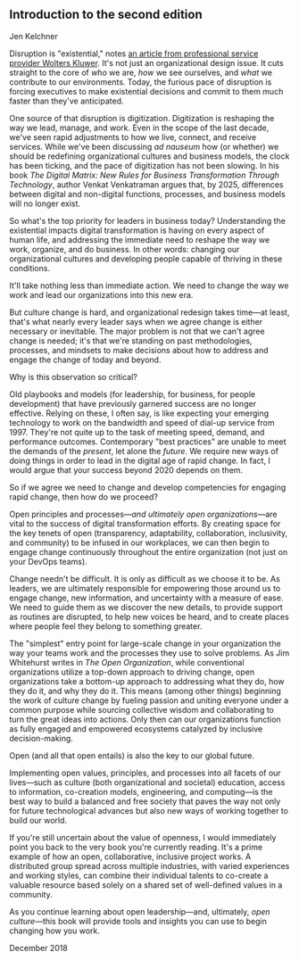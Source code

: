 ## Introduction to the second edition
Jen Kelchner

Disruption is "existential," notes [an article from professional service provider Wolters Kluwer](https://wolterskluwer.com/company/newsroom/news/2018/10/lessons-in-leading-digital-disruption.html). It's not just an organizational design issue. It cuts straight to the core of *who* we are, *how* we see ourselves, and *what* we contribute to our environments. Today, the furious pace of disruption is forcing executives to make existential decisions and commit to them much faster than they've anticipated.

One source of that disruption is digitization. Digitization is reshaping the way we lead, manage, and work. Even in the scope of the last decade, we've seen rapid adjustments to how we live, connect, and receive services. While we've been discussing *ad nauseum* how (or whether) we should be redefining organizational cultures and business models, the clock has been ticking, and the pace of digitization has not been slowing. In his book *The Digital Matrix: New Rules for Business Transformation Through Technology*, author Venkat Venkatraman argues that, by 2025, differences between digital and non-digital functions, processes, and business models will no longer exist.

So what's the top priority for leaders in business today? Understanding the existential impacts digital transformation is having on every aspect of human life, and addressing the immediate need to reshape the way we work, organize, and do business. In other words: changing our organizational cultures and developing people capable of thriving in these conditions.

It'll take nothing less than immediate action. We need to change the way we work and lead our organizations into this new era.

But culture change is hard, and organizational redesign takes time—at least, that's what nearly every leader says when we agree change is either necessary or inevitable. The major problem is not that we can't agree change is needed; it's that we're standing on past methodologies, processes, and mindsets to make decisions about how to address and engage the change of today and beyond.

Why is this observation so critical?

Old playbooks and models (for leadership, for business, for people development) that have previously garnered success are no longer effective. Relying on these, I often say, is like expecting your emerging technology to work on the bandwidth and speed of dial-up service from 1997. They're not quite up to the task of meeting speed, demand, and performance outcomes. Contemporary "best practices" are unable to meet the demands of the *present*, let alone the *future*. We require new ways of doing things in order to lead in the digital age of rapid change. In fact, I would argue that your success beyond 2020 depends on them.

So if we agree we need to change and develop competencies for engaging rapid change, then how do we proceed?

Open principles and processes—*and ultimately open organizations*—are vital to the success of digital transformation efforts. By creating space for the key tenets of open (transparency, adaptability, collaboration, inclusivity, and community) to be infused in our workplaces, we can then begin to engage change continuously throughout the entire organization (not just on your DevOps teams).

Change needn't be difficult. It is only as difficult as we choose it to be. As leaders, we are ultimately responsible for empowering those around us to engage change, new information, and uncertainty with a measure of ease. We need to guide them as we discover the new details, to provide support as routines are disrupted, to help new voices be heard, and to create places where people feel they belong to something greater.

The "simplest" entry point for large-scale change in your organization the way your teams work and the processes they use to solve problems. As Jim Whitehurst writes in *The Open Organization*, while conventional organizations utilize a top-down approach to driving change, open organizations take a bottom-up approach to addressing what they do, how they do it, and why they do it. This means (among other things) beginning the work of culture change by fueling passion and uniting everyone under a common purpose while sourcing collective wisdom and collaborating to turn the great ideas into actions. Only then can our organizations function as fully engaged and empowered ecosystems catalyzed by inclusive decision-making.

Open (and all that open entails) is also the key to our global future.

Implementing open values, principles, and processes into all facets of our lives—such as culture (both organizational and societal) education, access to information, co-creation models, engineering, and computing—is the best way to build a balanced and free society that paves the way not only for future technological advances but also new ways of working together to build our world.

If you're still uncertain about the value of openness, I would immediately point you back to the very book you're currently reading. It's a prime example of how an open, collaborative, inclusive project works. A distributed group spread across multiple industries, with varied experiences and working styles, can combine their individual talents to co-create a valuable resource based solely on a shared set of well-defined values in a community.

As you continue learning about open leadership—and, ultimately, *open culture*—this book will provide tools and insights you can use to begin changing how you work.

December 2018

